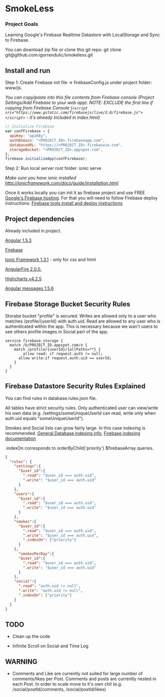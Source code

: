 # SmokeLess

### Project Goals

Learning Google's Firebase Realtime Datastore with LocalStorage and Sync to Firebase.

You can download zip file or clone this git repo: git clone git@<span></span>github.com:igorrendulic/smokeless.git

## Install and run

Step 1: Create Firebase init file -> firebaseConfig.js under project folder: www/js. 

*You can copy/paste into this file contents from Firebase console (Project Settings/Add Firebase to your web app).
NOTE: EXCLUDE the first line if copying from Firebase Console (```<script src="https://www.gstatic.com/firebasejs/live/3.0/firebase.js"></script>``` - it's already included in index.html)*
```javascript
// Initialize Firebase
var confFirebase = {
  apiKey: "apiKEy",
  authDomain: "<PROJECT_ID>.firebaseapp.com",
  databaseURL: "https://<PROJECT_ID>.firebaseio.com",
  storageBucket: "<PROJECT_ID>.appspot.com",
};
firebase.initializeApp(confFirebase);
```

Step 2: Run local server root folder: ionic serve

*Make sure you have ionic installed http://ionicframework.com/docs/guide/installation.html*

Once it works locally you can init it as firebase project and use FREE [Google's Firebase hosting](https://firebase.google.com/). For that you will need to follow Firebase deploy instructions:
[Firebase tools install and deploy instructions](https://www.firebase.com/docs/hosting/guide/deploying.html)

## Project dependencies

Already included in project.

[Angular 1.5.3](https://angularjs.org/)

[Firebase](https://firebase.google.com/)

[Ionic Framework 1.3.1](http://ionicframework.com/) - only for css and html

[AngularFire 2.0.0.](https://github.com/angular/angularfire2)

[Highcharts v4.2.5](http://www.highcharts.com/)

[Angular messages 1.5.6](https://docs.angularjs.org/api/ngMessages)

## Firebase Storage Bucket Security Rules

Storabe bucket "profile" is secured. Writes are allowed only to a user who matches /profile/{userId} with auth.uid. Read are allowed to any user who is authenticated within the app. This is necessary because we wan't users to see others profile images in Social part of the app.

```
service firebase.storage {
  match /b/PROJECT_ID.appspot.com/o {
    match /profile/{userId}/{allPaths=**} {
    	allow read: if request.auth != null;
      allow write:if request.auth.uid == userId;
    }
  }
}
```

## Firebase Datastore Security Rules Explained

You can find rules in database.rules.json file.

All tables have strict security rules. Only authenticated user can view/write his own data (e.g. /settings/someUniqueUserId can read, write only when auth.uid equals "someUniqueUserId"). 

Smokes and Social lists can grow fairly large. In this case indexing is recommended. [General Database indexing info](https://en.wikipedia.org/wiki/Database_index), [Firebase indexing documentation](https://www.firebase.com/docs/security/guide/indexing-data.html)

.indexOn corresponds to orderByChild('priority') $firebaseArray queries. 

```json
{
  "rules": {
    "settings":{
      "$user_id":{
        ".read": "$user_id === auth.uid",
        ".write": "$user_id === auth.uid"
      }
    },
    "users":{
      "$user_id":{
        ".read": "$user_id === auth.uid",
        ".write": "$user_id === auth.uid"
      }
    },
    "smokes":{
      "$user_id":{
        ".read": "$user_id === auth.uid",
        ".write": "$user_id === auth.uid",
        ".indexOn": ["priority"]
      }
    },
      "smokesPerDay":{
      "$user_id":{
        ".read": "$user_id === auth.uid",
        ".write": "$user_id === auth.uid"
      }
    },
    "social":{
      ".read": "auth.uid != null",
      ".write": "auth.uid != null",
      ".indexOn": ["priority"]
    }
  }
}
```

## TODO

- Clean up the code

- Infinite Scroll on Social and Time Log

## WARNING

- Comments and Like are currently not suited for large number of comments/likes per Post. Comments and posts are currently nested in each Post. In order to scale move to it's own chil (e.g. /social/postId/comments, /social/postId/likes)
